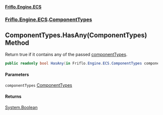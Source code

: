 #### [Friflo.Engine.ECS](index.md 'index')
### [Friflo.Engine.ECS](Friflo.Engine.ECS.md 'Friflo.Engine.ECS').[ComponentTypes](ComponentTypes.md 'Friflo.Engine.ECS.ComponentTypes')

## ComponentTypes.HasAny(ComponentTypes) Method

Return true if it contains any of the passed [componentTypes](ComponentTypes.HasAny(ComponentTypes).md#Friflo.Engine.ECS.ComponentTypes.HasAny(Friflo.Engine.ECS.ComponentTypes).componentTypes 'Friflo.Engine.ECS.ComponentTypes.HasAny(Friflo.Engine.ECS.ComponentTypes).componentTypes').

```csharp
public readonly bool HasAny(in Friflo.Engine.ECS.ComponentTypes componentTypes);
```
#### Parameters

<a name='Friflo.Engine.ECS.ComponentTypes.HasAny(Friflo.Engine.ECS.ComponentTypes).componentTypes'></a>

`componentTypes` [ComponentTypes](ComponentTypes.md 'Friflo.Engine.ECS.ComponentTypes')

#### Returns
[System.Boolean](https://docs.microsoft.com/en-us/dotnet/api/System.Boolean 'System.Boolean')